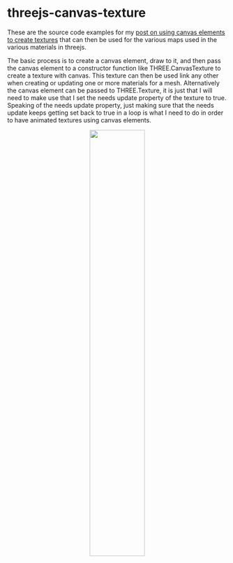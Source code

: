 # threejs-canvas-texture

These are the source code examples for my [post on using canvas elements to create textures](https://dustinpfister.github.io/2018/04/17/threejs-canvas-texture/) that can then be used for the various maps used in the various materials in threejs. 

The basic process is to create a canvas element, draw to it, and then pass the canvas element to a constructor function like THREE.CanvasTexture to create a texture with canvas. This texture can then be used link any other when creating or updating one or more materials for a mesh. Alternatively the canvas element can be passed to THREE.Texture, it is just that I will need to make use that I set the needs update property of the texture to true. Speaking of the needs update property, just making sure that the needs update keeps getting set back to true in a loop is what I need to do in order to have animated textures using canvas elements.

<div align="center">
      <a href="https://www.youtube.com/watch?v=wy5cQ_cwqEo">
         <img src="https://img.youtube.com/vi/wy5cQ_cwqEo/0.jpg" style="width:50%;">
      </a>
</div>

